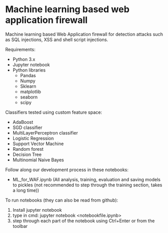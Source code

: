 # Machine learning based web application firewall

Machine learning based Web Application firewall for detection attacks such as SQL injections, XSS and shell script injections. 

Requirements:
 - Python 3.x
 - Jupyter notebook
 - Python libraries
   * Pandas
   * Numpy
   * Sklearn
   * matplotlib
   * seaborn
   * scipy

Classifiers tested using custom feature space:
 - AdaBoost
 - SGD classifier
 - MultiLayerPerceptron classifier
 - Logistic Regression
 - Support Vector Machine
 - Random forest
 - Decision Tree
 - Multinomial Naive Bayes

Follow along our development process in these notebooks:
 - ML_for_WAF.ipynb (All analysis, training, evaluation and saving models to pickles (not recommended to step through the training section, takes a long time))
 
 To run notebooks (they can also be read from github):
 1. Install jupyter notebook
 2. type in cmd: jupyter notebook <notebookfile.ipynb>
 3. step through each part of the notebook using Ctrl+Enter or from the toolbar

